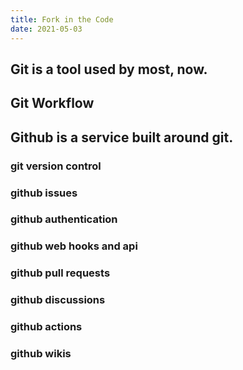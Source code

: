 ```yaml
---
title: Fork in the Code
date: 2021-05-03
---
```


## Git is a tool used by most, now.

## Git Workflow

## Github is a service built around git.
### git version control
### github issues
### github authentication
### github web hooks and api
### github pull requests
### github discussions
### github actions
### github wikis

